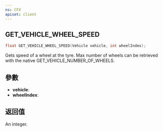 ```yaml
---
ns: CFX
apiset: client
---
```

## GET_VEHICLE_WHEEL_SPEED

```c
float GET_VEHICLE_WHEEL_SPEED(Vehicle vehicle, int wheelIndex);
```

Gets speed of a wheel at the tyre.
Max number of wheels can be retrieved with the native GET_VEHICLE_NUMBER_OF_WHEELS.

## 參數
* **vehicle**: 
* **wheelIndex**: 

## 返回值
An integer.
